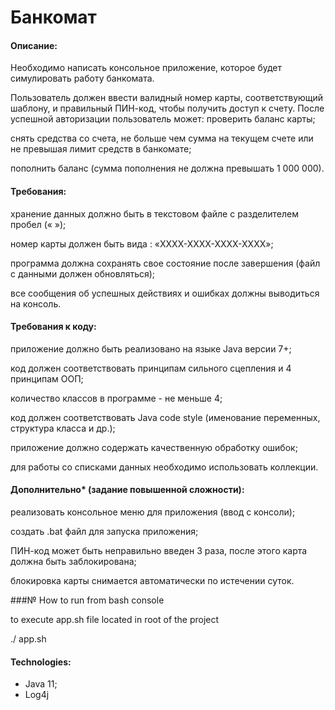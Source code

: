 # Банкомат

#### Описание:

Необходимо написать консольное приложение, которое будет симулировать работу банкомата.

Пользователь должен ввести валидный номер карты, соответствующий шаблону, и правильный ПИН-код, чтобы получить доступ к счету. После успешной авторизации пользователь может:
проверить баланс карты;

снять средства со счета, не больше чем сумма на текущем счете или не превышая лимит средств в банкомате;

пополнить баланс (сумма пополнения не должна превышать 1 000 000).

#### Требования:

хранение данных должно быть в текстовом файле с разделителем пробел (« »);

номер карты должен быть вида : «ХХХХ-ХХХХ-ХХХХ-ХХХХ»;

программа должна сохранять свое состояние после завершения (файл с данными должен обновляться);

все сообщения об успешных действиях и ошибках должны выводиться на консоль.

#### Требования к коду:

приложение должно быть реализовано на языке Java версии 7+;

код должен соответствовать принципам сильного сцепления и 4 принципам ООП;

количество классов в программе - не меньше 4;

код должен соответствовать Java code style (именование переменных, структура класса и др.);

приложение должно содержать качественную обработку ошибок;

для работы со списками данных необходимо использовать коллекции.

#### Дополнительно* (задание повышенной сложности):

реализовать консольное меню для приложения (ввод с консоли);

создать .bat файл для запуска приложения;

ПИН-код может быть неправильно введен 3 раза, после этого карта должна быть заблокирована;

блокировка карты снимается автоматически по истечении суток.

###№ How to run from bash console

to execute app.sh file located in root of the project

./ app.sh

#### Technologies:

- Java 11;
- Log4j

